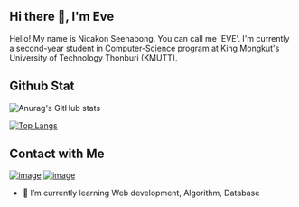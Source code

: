 ## Hi there 👋, I'm Eve
Hello! My name is Nicakon Seehabong. You can call me 'EVE'. I'm currently a second-year student in Computer-Science program at King Mongkut's University of Technology Thonburi (KMUTT).

## Github Stat
![Anurag's GitHub stats](https://github-readme-stats.vercel.app/api?username=nichakontae&show_icons=true)


[![Top Langs](https://github-readme-stats.vercel.app/api/top-langs/?username=nichakontae&layout=compact&hide=jupyter%20notebook)](https://github.com/anuraghazra/github-readme-stats)

## Contact with Me

[![image](https://img.shields.io/badge/Facebook-1877F2?style=flat&logo=facebook&logoColor=white)](https://www.facebook.com/nichakon.e)
[![image](https://img.shields.io/badge/Instagram-E4405F?style=flat&logo=instagram&logoColor=white)](https://www.instagram.com/nnchty/)






- 🌱 I’m currently learning Web development, Algorithm, Database
<!--
**nichakontae/nichakontae** is a ✨ _special_ ✨ repository because its `README.md` (this file) appears on your GitHub profile.

Here are some ideas to get you started:



- 🔭 I’m currently working on ...
- 👯 I’m looking to collaborate on ...
- 🤔 I’m looking for help with ...
- 💬 Ask me about ...
- 📫 How to reach me: ...
- 😄 Pronouns: ...
- ⚡ Fun fact: ...
-->
